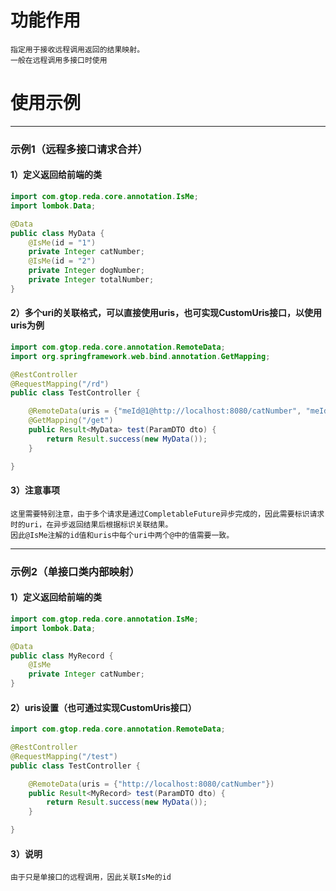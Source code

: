 # 功能作用
    指定用于接收远程调用返回的结果映射。
    一般在远程调用多接口时使用

# 使用示例

---
### 示例1（远程多接口请求合并）
#### 1）定义返回给前端的类

```java
import com.gtop.reda.core.annotation.IsMe;
import lombok.Data;

@Data
public class MyData {
    @IsMe(id = "1")
    private Integer catNumber;
    @IsMe(id = "2")
    private Integer dogNumber;
    private Integer totalNumber;
}
```
#### 2）多个uri的关联格式，可以直接使用uris，也可实现CustomUris接口，以使用uris为例

```java
import com.gtop.reda.core.annotation.RemoteData;
import org.springframework.web.bind.annotation.GetMapping;

@RestController
@RequestMapping("/rd")
public class TestController {

    @RemoteData(uris = {"meId@1@http://localhost:8080/catNumber", "meId@2@http://localhost:8080/dogNumber"})
    @GetMapping("/get")
    public Result<MyData> test(ParamDTO dto) {
        return Result.success(new MyData());
    }

}
```
#### 3）注意事项
    这里需要特别注意，由于多个请求是通过CompletableFuture异步完成的，因此需要标识请求时的uri，在异步返回结果后根据标识关联结果。
    因此@IsMe注解的id值和uris中每个uri中两个@中的值需要一致。

---
### 示例2（单接口类内部映射）
#### 1）定义返回给前端的类
```java
import com.gtop.reda.core.annotation.IsMe;
import lombok.Data;

@Data
public class MyRecord {
    @IsMe
    private Integer catNumber;
}
```
#### 2）uris设置（也可通过实现CustomUris接口）
```java
import com.gtop.reda.core.annotation.RemoteData;

@RestController
@RequestMapping("/test")
public class TestController {

    @RemoteData(uris = {"http://localhost:8080/catNumber"})
    public Result<MyRecord> test(ParamDTO dto) {
        return Result.success(new MyData());
    }

}
```
#### 3）说明
    由于只是单接口的远程调用，因此关联IsMe的id
